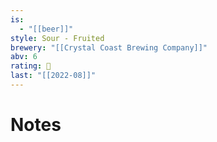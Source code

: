 ```yaml
---
is:
  - "[[beer]]"
style: Sour - Fruited
brewery: "[[Crystal Coast Brewing Company]]"
abv: 6
rating: 🤞
last: "[[2022-08]]"
---
```

# Notes


